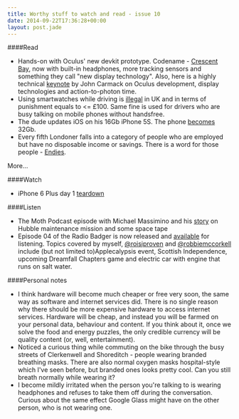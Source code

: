 ```yaml
---
title: Worthy stuff to watch and read - issue 10
date: 2014-09-22T17:36:28+00:00
layout: post.jade
---
```


####Read

* Hands-on with Oculus' new devkit prototype. Codename - [Crescent Bay](http://www.theverge.com/2014/9/20/6661525/oculus-crescent-bay-prototype-headset-hands-on), now with built-in headphones, more tracking sensors and something they call "new display technology". Also, here is a highly technical [keynote](http://youtu.be/nqzpAbK9qFk) by John Carmack on Oculus development, display technologies and action-to-photon time.
* Using smartwatches while driving is [illegal](http://www.bbc.co.uk/news/technology-29238264) in UK and in terms of punishment equals to <= £100. Same fine is used for drivers who are busy talking on mobile phones without handsfree.
* The dude updates iOS on his 16Gb iPhone 5S. The phone [becomes](http://www.reddit.com/r/apple/comments/2gxwd7/okay_this_sounds_insanely_stupid_but_i_updated_my/) 32Gb.
* Every fifth Londoner falls into a category of people who are employed but have no disposable income or savings. There is a word for those people - [Endies](http://www.telegraph.co.uk/lifestyle/11097161/Yuppies-flashed-the-cash-but-todays-Endies-have-to-watch-their-pennies.html).

More...

####Watch

* iPhone 6 Plus day 1 [teardown](https://www.ifixit.com/Teardown/iPhone+6+Plus+Teardown/29206)

####Listen

* The Moth Podcast episode with Michael Massimino and his [story](https://itunes.apple.com/gb/podcast/michael-massimino-view-earth/id275699983?i=318180244&mt=2) on Hubble maintenance mission and some space tape
* Episode 04 of the Radio Badger is now released and [available](http://radiobadger.com/posts/2014-09-19.html) for listening. Topics covered by myself, [@roisiproven](https://twitter.com/roisiproven) and [@robbiemccorkell](https://twitter.com/robbiemccorkell) include (but not limited to)Applecalypsis event, Scottish Independence, upcoming Dreamfall Chapters game and electric car with engine that runs on salt water.

####Personal notes

* I think hardware will become much cheaper or free very soon, the same way as software and internet services did. There is no single reason why there should be more expensive hardware to access internet services. Hardware will be cheap, and instead you will be farmed on your personal data, behaviour and content. If you think about it, once we solve the food and energy puzzles, the only credible currency will be quality content (or, well, entertainment).
* Noticed a curious thing while commuting on the bike through the busy streets of Clerkenwell and Shoreditch - people wearing branded breathing masks. There are also normal oxygen masks hospital-style which I've seen before, but branded ones looks pretty cool. Can you still breath normally while wearing it?
* I become mildly irritated when the person you're talking to is wearing headphones and refuses to take them off during the conversation. Curious about the same effect Google Glass might have on the other person, who is not wearing one.
